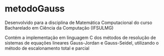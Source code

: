 # metodoGauss
Desenvolvido para a disciplina de Matemática Computacional do curso Bacharelado em Ciência da Computação (IFSULMG)

Contém a implementação em linguagem C dos métodos de resolução de sistemas de equações lineares Gauss-Jordan e Gauss-Seidel, utilizando o método de escalonamento total e parcial

